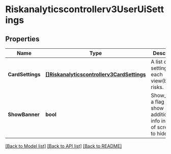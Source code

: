 # Riskanalyticscontrollerv3UserUiSettings

## Properties
Name | Type | Description | Notes
------------ | ------------- | ------------- | -------------
**CardSettings** | [**[]Riskanalyticscontrollerv3CardSettings**](riskanalyticscontrollerv3CardSettings.md) | A list of card settings for each view(box) of risks. | [optional] [default to null]
**ShowBanner** | **bool** | Show_banner a flag to show additional info in the top of screen or to hide it. | [optional] [default to null]

[[Back to Model list]](../README.md#documentation-for-models) [[Back to API list]](../README.md#documentation-for-api-endpoints) [[Back to README]](../README.md)

